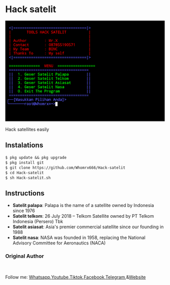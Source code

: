 # Hack satelit
![Hack-satelit](Hack-satelit.png)

Hack satellites easily

## Instalations
```
$ pkg update && pkg upgrade
$ pkg install git
$ git clone https://github.com/Whomrx666/Hack-satelit
$ cd Hack-satelit
$ sh Hack-satelit.sh

```

## Instructions
- **Satelit palapa**: Palapa is the name of a satellite owned by Indonesia since 1976
- **Satelit telkom**: 26 July 2018 – Telkom Satellite owned by PT Telkom Indonesia (Persero) Tbk
- **Satelit asiasat**: Asia's premier commercial satellite since our founding in 1988
- **Satelit nasa**: NASA was founded in 1958, replacing the National Advisory Committee for Aeronautics (NACA)
### Original Author
<a href="https://github.com/Whomrx666"><img src="https://img.shields.io/badge/Original-Author-brightgreen.svg" alt=""/></a>

Follow me: [Whatsapp](https://wa.me/6287855190571),[Youtube](https://youtube.com/@whomrx666),[Tiktok](https://www.tiktok.com/@whomr.x),[Facebook](https://www.facebook.com/whomrx.666),[Telegram](https://t.me/@Whomr_X),&[Website](https://whomrxhackers.blogspot.com/)

